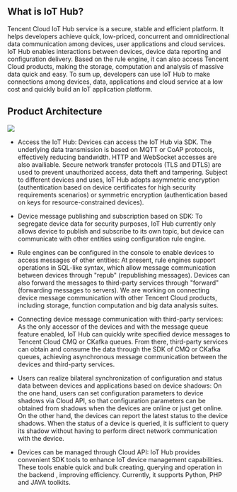 [//]: # (chinagitpath:XXXXX)

## What is IoT Hub?
Tencent Cloud IoT Hub service is a secure, stable and efficient platform. It helps developers achieve quick, low-priced, concurrent and omnidirectional data communication among devices, user applications and cloud services. IoT Hub enables interactions between devices, device data reporting and configuration delivery.  Based on the rule engine, it can also access Tencent Cloud products, making the storage, computation and analysis of massive data quick and easy. To sum up, developers can use IoT Hub to make connections among devices, data, applications and cloud service at a low cost and quickly build an IoT application platform.

## Product Architecture
![](https://main.qcloudimg.com/raw/3ada4b9604d3218dfe92d75b4382728e.png)

- Access the IoT Hub:
  Devices can access the IoT Hub via SDK. The underlying data transmission is based on MQTT or CoAP protocols, effectively reducing bandwidth. HTTP and WebSocket accesses are also availiable. Secure network transfer protocols (TLS and DTLS) are used to prevent unauthorized access, data theft and tampering. Subject to different devices and uses, IoT Hub adopts asymmetric encryption (authentication based on device certificates for high security requirements scenarios) or symmetric encryption (authentication based on keys for resource-constrained devices).

- Device message publishing and subscription based on SDK:
  To segregate device data for security purposes, IoT Hub currently only allows device to publish and subscribe to its own topic, but device can communicate with other entities using configuration rule engine.

- Rule engines can be configured in the console to enable devices to access messages of other entities:
  At present, rule engines support operations in SQL-like syntax, which allow message communication between devices through "repub" (republishing messages). Devices can also forward the messages to third-party services through "forward" (forwarding messages to servers). We are working on connecting device message communication with other Tencent Cloud products, including storage, function computation and big data analysis suites.

- Connecting device message communication with third-party services:
  As the only accessor of the devices and with the message queue feature enabled, IoT Hub can quickly write specified device messages to Tencent Cloud CMQ or CKafka queues. From there, third-party services can obtain and consume the data through the SDK of CMQ or CKafka queues, achieving asynchronous message communication between the devices and third-party services.

- Users can realize bilateral synchronization of configuration and status data between devices and applications based on device shadows:
  On the one hand, users can set configuration parameters to device shadows via Cloud API, so that configuration parameters can be obtained from shadows when the devices are online or just get online. On the other hand, the devices can report the latest status to the device shadows. When the status of a device is queried, it is sufficient to query its shadow without having to perform direct network communication with the device.

- Devices can be managed through Cloud API:
  IoT Hub provides convenient SDK tools to enhance IoT device management capabilities. These tools enable quick and bulk creating, querying and operation in the backend , improving efficiency. Currently, it supports Python, PHP and JAVA toolkits.

